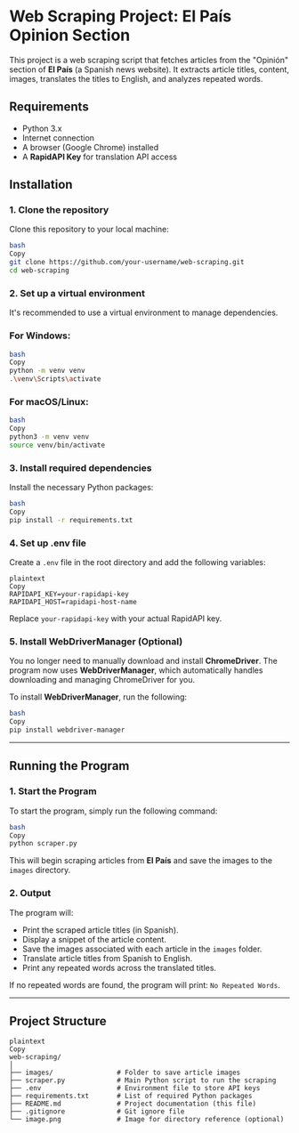 # Web Scraping Project: El País Opinion Section

This project is a web scraping script that fetches articles from the "Opinión" section of **El País** (a Spanish news website). It extracts article titles, content, images, translates the titles to English, and analyzes repeated words.

## Requirements

- Python 3.x
- Internet connection
- A browser (Google Chrome) installed
- A **RapidAPI Key** for translation API access

## Installation

### 1. Clone the repository

Clone this repository to your local machine:

```bash
bash
Copy
git clone https://github.com/your-username/web-scraping.git
cd web-scraping

```

### 2. Set up a virtual environment

It's recommended to use a virtual environment to manage dependencies.

### For Windows:

```bash
bash
Copy
python -m venv venv
.\venv\Scripts\activate

```

### For macOS/Linux:

```bash
bash
Copy
python3 -m venv venv
source venv/bin/activate

```

### 3. Install required dependencies

Install the necessary Python packages:

```bash
bash
Copy
pip install -r requirements.txt

```

### 4. Set up **.env** file

Create a `.env` file in the root directory and add the following variables:

```
plaintext
Copy
RAPIDAPI_KEY=your-rapidapi-key
RAPIDAPI_HOST=rapidapi-host-name

```

Replace `your-rapidapi-key` with your actual RapidAPI key.

### 5. Install **WebDriverManager** (Optional)

You no longer need to manually download and install **ChromeDriver**. The program now uses **WebDriverManager**, which automatically handles downloading and managing ChromeDriver for you.

To install **WebDriverManager**, run the following:

```bash
bash
Copy
pip install webdriver-manager

```

---

## Running the Program

### 1. Start the Program

To start the program, simply run the following command:

```bash
bash
Copy
python scraper.py

```

This will begin scraping articles from **El País** and save the images to the `images` directory.

### 2. Output

The program will:

- Print the scraped article titles (in Spanish).
- Display a snippet of the article content.
- Save the images associated with each article in the `images` folder.
- Translate article titles from Spanish to English.
- Print any repeated words across the translated titles.

If no repeated words are found, the program will print: `No Repeated Words`.

---

## Project Structure

```
plaintext
Copy
web-scraping/
│
├── images/                # Folder to save article images
├── scraper.py             # Main Python script to run the scraping
├── .env                   # Environment file to store API keys
├── requirements.txt       # List of required Python packages
├── README.md              # Project documentation (this file)
├── .gitignore             # Git ignore file
└── image.png              # Image for directory reference (optional)

```
